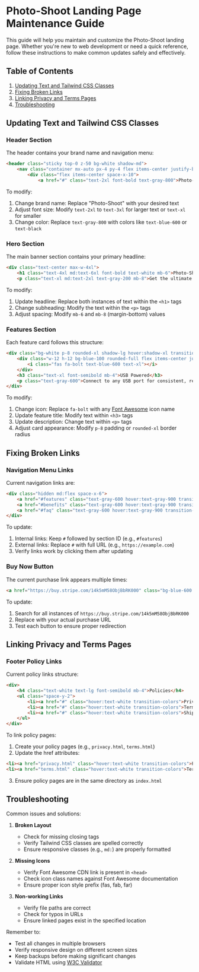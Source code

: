 # Photo-Shoot Landing Page Maintenance Guide

This guide will help you maintain and customize the Photo-Shoot landing page. Whether you're new to web development or need a quick reference, follow these instructions to make common updates safely and effectively.

## Table of Contents
1. [Updating Text and Tailwind CSS Classes](#updating-text-and-tailwind-css-classes)
2. [Fixing Broken Links](#fixing-broken-links)
3. [Linking Privacy and Terms Pages](#linking-privacy-and-terms-pages)
4. [Troubleshooting](#troubleshooting)

## Updating Text and Tailwind CSS Classes

### Header Section
The header contains your brand name and navigation menu:

```html
<header class="sticky top-0 z-50 bg-white shadow-md">
    <nav class="container mx-auto px-4 py-4 flex items-center justify-between">
        <div class="flex items-center space-x-10">
            <a href="#" class="text-2xl font-bold text-gray-800">Photo-Shoot</a>
```

To modify:
1. Change brand name: Replace "Photo-Shoot" with your desired text
2. Adjust font size: Modify `text-2xl` to `text-3xl` for larger text or `text-xl` for smaller
3. Change color: Replace `text-gray-800` with colors like `text-blue-600` or `text-black`

### Hero Section
The main banner section contains your primary headline:

```html
<div class="text-center max-w-4xl">
    <h1 class="text-4xl md:text-6xl font-bold text-white mb-6">Photo-Shoot</h1>
    <p class="text-xl md:text-2xl text-gray-200 mb-8">Get the ultimate product photography lightbox</p>
```

To modify:
1. Update headline: Replace both instances of text within the `<h1>` tags
2. Change subheading: Modify the text within the `<p>` tags
3. Adjust spacing: Modify `mb-6` and `mb-8` (margin-bottom) values

### Features Section
Each feature card follows this structure:

```html
<div class="bg-white p-8 rounded-xl shadow-lg hover:shadow-xl transition-shadow duration-300">
    <div class="w-12 h-12 bg-blue-100 rounded-full flex items-center justify-center mb-6">
        <i class="fas fa-bolt text-blue-600 text-xl"></i>
    </div>
    <h3 class="text-xl font-semibold mb-4">USB Powered</h3>
    <p class="text-gray-600">Connect to any USB port for consistent, reliable power supply</p>
</div>
```

To modify:
1. Change icon: Replace `fa-bolt` with any [Font Awesome](https://fontawesome.com/icons) icon name
2. Update feature title: Modify text within `<h3>` tags
3. Update description: Change text within `<p>` tags
4. Adjust card appearance: Modify `p-8` padding or `rounded-xl` border radius

## Fixing Broken Links

### Navigation Menu Links
Current navigation links are:

```html
<div class="hidden md:flex space-x-6">
    <a href="#features" class="text-gray-600 hover:text-gray-900 transition-colors">Features</a>
    <a href="#benefits" class="text-gray-600 hover:text-gray-900 transition-colors">Benefits</a>
    <a href="#faq" class="text-gray-600 hover:text-gray-900 transition-colors">FAQ</a>
</div>
```

To update:
1. Internal links: Keep `#` followed by section ID (e.g., `#features`)
2. External links: Replace `#` with full URL (e.g., `https://example.com`)
3. Verify links work by clicking them after updating

### Buy Now Button
The current purchase link appears multiple times:

```html
<a href="https://buy.stripe.com/14k5mM58ObjBbRK000" class="bg-blue-600 text-white px-6 py-2 rounded-full hover:bg-blue-700 transition-colors duration-300">Buy Now</a>
```

To update:
1. Search for all instances of `https://buy.stripe.com/14k5mM58ObjBbRK000`
2. Replace with your actual purchase URL
3. Test each button to ensure proper redirection

## Linking Privacy and Terms Pages

### Footer Policy Links
Current policy links structure:

```html
<div>
    <h4 class="text-white text-lg font-semibold mb-4">Policies</h4>
    <ul class="space-y-2">
        <li><a href="#" class="hover:text-white transition-colors">Privacy Policy</a></li>
        <li><a href="#" class="hover:text-white transition-colors">Terms of Service</a></li>
        <li><a href="#" class="hover:text-white transition-colors">Shipping Policy</a></li>
    </ul>
</div>
```

To link policy pages:
1. Create your policy pages (e.g., `privacy.html`, `terms.html`)
2. Update the href attributes:
```html
<li><a href="privacy.html" class="hover:text-white transition-colors">Privacy Policy</a></li>
<li><a href="terms.html" class="hover:text-white transition-colors">Terms of Service</a></li>
```
3. Ensure policy pages are in the same directory as `index.html`

## Troubleshooting

Common issues and solutions:

1. **Broken Layout**
   - Check for missing closing tags
   - Verify Tailwind CSS classes are spelled correctly
   - Ensure responsive classes (e.g., `md:`) are properly formatted

2. **Missing Icons**
   - Verify Font Awesome CDN link is present in `<head>`
   - Check icon class names against Font Awesome documentation
   - Ensure proper icon style prefix (fas, fab, far)

3. **Non-working Links**
   - Verify file paths are correct
   - Check for typos in URLs
   - Ensure linked pages exist in the specified location

Remember to:
- Test all changes in multiple browsers
- Verify responsive design on different screen sizes
- Keep backups before making significant changes
- Validate HTML using [W3C Validator](https://validator.w3.org/)